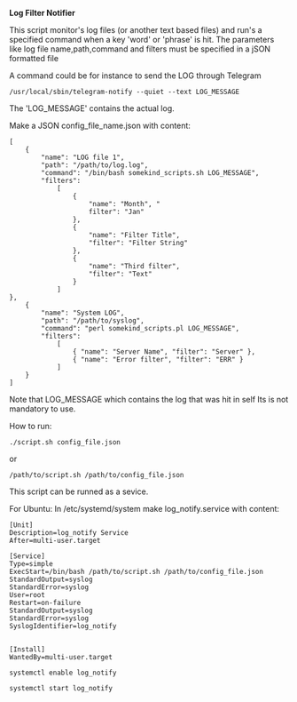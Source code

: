 **Log Filter Notifier**

This script monitor's log files (or another text based files) and run's a specified command when a key 'word' or 'phrase' is hit.
The parameters like log file name,path,command and filters must be specified in a jSON formatted file

A command could be for instance to send the LOG through Telegram
```
/usr/local/sbin/telegram-notify --quiet --text LOG_MESSAGE
```

The 'LOG_MESSAGE' contains the actual log.


Make a JSON config_file_name.json with content:
```
[
    {
        "name": "LOG file 1",
        "path": "/path/to/log.log",
        "command": "/bin/bash somekind_scripts.sh LOG_MESSAGE",
        "filters":
            [
                { 
                	"name": "Month", "
                	filter": "Jan" 
                },
                { 
                	"name": "Filter Title", 
                	"filter": "Filter String" 
                },
                { 
                	"name": "Third filter", 
                	"filter": "Text" 
                }
            ]
},
    {
        "name": "System LOG",
        "path": "/path/to/syslog",
        "command": "perl somekind_scripts.pl LOG_MESSAGE",
        "filters":
            [
                { "name": "Server Name", "filter": "Server" },
                { "name": "Error filter", "filter": "ERR" }
            ]
    }
]
```

Note that LOG_MESSAGE which contains the log that was hit in self
Its is not mandatory to use.
    
How to run:

```
./script.sh config_file.json
```
or
```
/path/to/script.sh /path/to/config_file.json
```


This script can be runned as a sevice.

For Ubuntu: In /etc/systemd/system make log_notify.service with content:

```
[Unit]
Description=log_notify Service
After=multi-user.target

[Service]
Type=simple
ExecStart=/bin/bash /path/to/script.sh /path/to/config_file.json
StandardOutput=syslog
StandardError=syslog
User=root
Restart=on-failure
StandardOutput=syslog
StandardError=syslog
SyslogIdentifier=log_notify


[Install]
WantedBy=multi-user.target
```
```
systemctl enable log_notify
```
```
systemctl start log_notify
```
